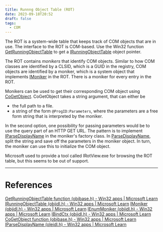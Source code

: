 ```yaml
---
title: Runnng Object Table (ROT)
date: 2023-09-18T20:52
draft: false
tags:
  - COM
---
```

The ROT is a system-wide table that keeps track of COM objects that are in use.  The interface to the ROT is COM-based.  Use the Win32 function [GetRunningObjectTable](https://learn.microsoft.com/en-us/windows/win32/api/objbase/nf-objbase-getrunningobjecttable) to get a [IRunningObjectTable](https://learn.microsoft.com/en-us/windows/win32/api/objidl/nn-objidl-irunningobjecttable) object pointer.

The ROT contains _monikers_ that identify COM objects.  Similar to how COM classes are identified by a CLSID, which is a GUID in the registry, COM objects are identified by a moniker, which is a system object that implements [IMoniker](https://learn.microsoft.com/en-us/windows/win32/api/objidl/nn-objidl-imoniker) in the ROT.  There is a moniker for every entry in the ROT.

Monikers can be used to get their corresponding COM object using [CoGetObject](https://learn.microsoft.com/en-us/windows/win32/api/objbase/nf-objbase-cogetobject).  CoGetObject takes a string argument, that can either be
- the full path to a file.
- a string of the form `@ProgID:Parameters`, where the parameters are a free form string that is interpreted by the moniker.

In the second option, one possibility for passing parameters would be to use the query part of an HTTP GET URL.  The pattern is to implement [IParseDisplayName](https://learn.microsoft.com/en-us/windows/win32/api/oleidl/nn-oleidl-iparsedisplayname) in the moniker's factory class. In [ParseDisplayName](https://learn.microsoft.com/en-us/windows/win32/api/oleidl/nf-oleidl-iparsedisplayname-parsedisplayname), split the string and save off the parameters in the moniker object.  In turn, the moniker can use this to initialize the COM object.

Microsoft used to provide a tool called IRotView.exe for browsing the ROT table, but this seems to be out of support.

---
# References

[GetRunningObjectTable function (objbase.h) - Win32 apps | Microsoft Learn](https://learn.microsoft.com/en-us/windows/win32/api/objbase/nf-objbase-getrunningobjecttable)
[IRunningObjectTable (objidl.h) - Win32 apps | Microsoft Learn](https://learn.microsoft.com/en-us/windows/win32/api/objidl/nn-objidl-irunningobjecttable)
[IMoniker (objidl.h) - Win32 apps | Microsoft Learn](https://learn.microsoft.com/en-us/windows/win32/api/objidl/nn-objidl-imoniker)
[IEnumMoniker (objidl.h) - Win32 apps | Microsoft Learn](https://learn.microsoft.com/en-us/windows/win32/api/objidl/nn-objidl-ienummoniker)
[IBindCtx (objidl.h) - Win32 apps | Microsoft Learn](https://learn.microsoft.com/en-us/windows/win32/api/objidl/nn-objidl-ibindctx)
[CoGetObject function (objbase.h) - Win32 apps | Microsoft Learn](https://learn.microsoft.com/en-us/windows/win32/api/objbase/nf-objbase-cogetobject)
[IParseDisplayName (oleidl.h) - Win32 apps | Microsoft Learn](https://learn.microsoft.com/en-us/windows/win32/api/oleidl/nn-oleidl-iparsedisplayname)
